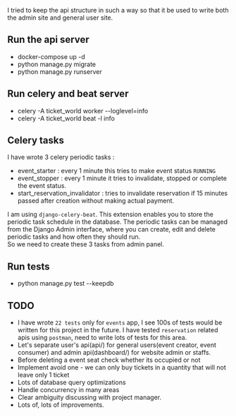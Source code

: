 I tried to keep the api structure in such a way so that it be used to 
write both the admin site and general user site. 

## Run the api server

* docker-compose up -d
* python manage.py migrate
* python manage.py runserver

## Run celery and beat server
* celery -A ticket_world worker --loglevel=info
* celery -A ticket_world beat -l info

## Celery tasks
I have wrote 3 celery periodic tasks :
* event_starter : every 1 minute this tries to make event status `RUNNING`
* event_stopper : every 1 minute it tries to invalidate, stopped or complete the event status.
* start_reservation_invalidator : tries to invalidate reservation if 15 minutes passed after creation without making actual payment.

I am using `django-celery-beat`. This extension enables you to store the periodic task schedule in the database.
The periodic tasks can be managed from the Django Admin interface, where you can create, edit and delete periodic tasks and how often they should run.  
So we need to create these 3 tasks from admin panel.

## Run tests
* python manage.py test --keepdb

## TODO
* I have wrote `22 tests` only for `events` app, I see 100s of tests would be written for 
  this project in the future. I have tested `reservation` related apis using `postman`, need to write lots of tests for this area.
* Let's separate user's api(api/) for general users(event creator, event consumer) and admin api(dashboard/) for website admin or staffs.
* Before deleting a event seat check whether its occupied or not
* Implement avoid one - we can only buy tickets in a quantity that will not leave only 1 ticket
* Lots of database query optimizations
* Handle concurrency in many areas
* Clear ambiguity discussing with project manager.
* Lots of, lots of improvements.